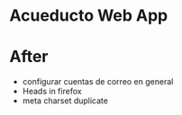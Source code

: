 # Acueducto Web App

# After

- configurar cuentas de correo en general
- Heads in firefox
- meta charset duplicate

